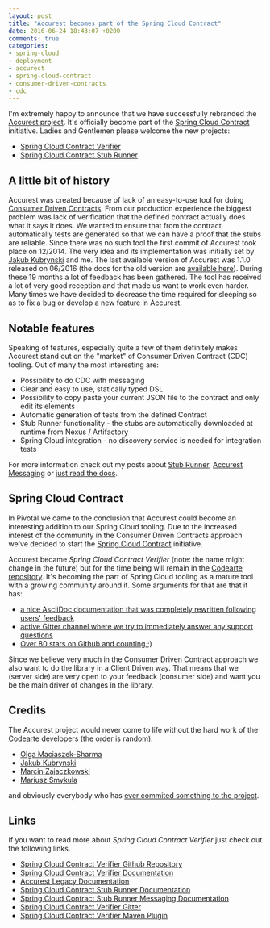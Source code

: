 ```yaml
---
layout: post
title: "Accurest becomes part of the Spring Cloud Contract"
date: 2016-06-24 18:43:07 +0200
comments: true
categories:
- spring-cloud
- deployment
- accurest
- spring-cloud-contract
- consumer-driven-contracts
- cdc
---
```


I'm extremely happy to announce that we have successfully rebranded the [Accurest project](https://codearte.github.io/accurest). It's officially become part of the [Spring Cloud Contract](https://github.com/spring-cloud/spring-cloud-contract) initiative. Ladies and Gentlemen please welcome the new projects:

* [Spring Cloud Contract Verifier](https://codearte.github.io/accurest/)
* [Spring Cloud Contract Stub Runner](https://codearte.github.io/accurest/#stub-runner)

<!-- more -->

## A little bit of history

Accurest was created because of lack of an easy-to-use tool for doing [Consumer Driven Contracts](http://martinfowler.com/articles/consumerDrivenContracts.html). From our production experience the biggest problem was lack of verification that the defined contract actually does what it says it does. We wanted to ensure that from the contract automatically tests are generated so that we can have a proof that the stubs are reliable. Since there was no such tool the first commit of Accurest took place on 12/2014. The very idea and its implementation was initially set by [Jakub Kubrynski](http://www.kubrynski.com/) and me. The last available version of Accurest was 1.1.0 released on 06/2016 (the docs for the old version are [available here](https://codearte.github.io/accurest/deprecated/)). During these 19 months a lot of feedback has been gathered. The tool has received a lot of very good reception and that made us want to work even harder. Many times we have decided to decrease the time required for sleeping so as to fix a bug or develop a new feature in Accurest.

## Notable features

Speaking of features, especially quite a few of them definitely makes Accurest stand out on the "market" of Consumer Driven Contract (CDC) tooling. Out of many the most interesting are:

- Possibility to do CDC with messaging
- Clear and easy to use, statically typed DSL
- Possibility to copy paste your current JSON file to the contract and only edit its elements
- Automatic generation of tests from the defined Contract
- Stub Runner functionality - the stubs are automatically downloaded at runtime from Nexus / Artifactory
- Spring Cloud integration - no discovery service is needed for integration tests

For more information check out my posts about [Stub Runner](http://toomuchcoding.com/blog/2016/04/06/accurest-stubrunner-released/), [Accurest Messaging](http://toomuchcoding.com/blog/2016/04/30/accurest-and-stub-runner-1-dot-1-0-dot-m3/) or [just read the docs](https://codearte.github.io/accurest/).

## Spring Cloud Contract

In Pivotal we came to the conclusion that Accurest could become an interesting addition to our Spring Cloud tooling. Due to the increased interest of the community in the Consumer Driven Contracts approach we've decided to start the [Spring Cloud Contract](https://github.com/spring-cloud/spring-cloud-contract) initiative.

Accurest became *Spring Cloud Contract Verifier* (note: the name might change in the future) but for the time being will remain in the [Codearte repository](https://github.com/Codearte). It's becoming the part of Spring Cloud tooling as a mature tool with a growing community around it. Some arguments for that are that it has:

- [a nice AsciiDoc documentation that was completely rewritten following users' feedback](https://codearte.github.io/accurest/)
- [active Gitter channel where we try to immediately answer any support questions](https://gitter.im/Codearte/accurest)
- [Over 80 stars on Github and counting ;)](https://github.com/Codearte/accurest/stargazers)

Since we believe very much in the Consumer Driven Contract approach we also want to do the library in a Client Driven way. That means that we (server side) are very open to your feedback (consumer side) and want you be the main driver of changes in the library.

## Credits

The Accurest project would never come to life without the hard work of the [Codearte](http://codearte.io) developers (the order is random):

- [Olga Maciaszek-Sharma](https://twitter.com/olga_maciaszek)
- [Jakub Kubrynski](http://www.kubrynski.com)
- [Marcin Zajaczkowski](https://solidsoft.wordpress.com/)
- [Mariusz Smykula](https://github.com/mariuszs)

and obviously everybody who has [ever commited something to the project](https://github.com/Codearte/accurest/graphs/contributors).

## Links

If you want to read more about *Spring Cloud Contract Verifier* just check out the following links.

- [Spring Cloud Contract Verifier Github Repository](https://github.com/Codearte/accurest)
- [Spring Cloud Contract Verifier Documentation](http://codearte.github.io/accurest)
- [Accurest Legacy Documentation](http://codearte.github.io/accurest/deprecated)
- [Spring Cloud Contract Stub Runner Documentation](http://codearte.github.io/accurest/#stub-runner)
- [Spring Cloud Contract Stub Runner Messaging Documentation](http://codearte.github.io/accurest/#stub-runner-for-messaging)
- [Spring Cloud Contract Verifier Gitter](https://gitter.im/Codearte/accurest)
- [Spring Cloud Contract Verifier Maven Plugin](https://github.com/Codearte/accurest-maven-plugin)
